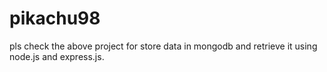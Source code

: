 # pikachu98

pls check the above project for store data in mongodb and retrieve it using node.js and express.js.


